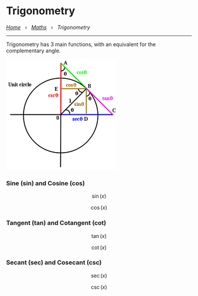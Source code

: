 # Trigonometry

*[Home](../README.md)* &nbsp; › &nbsp; 
*[Maths](./maths.md)* &nbsp; › &nbsp; 
*Trigonometry*

---

Trigonometry has 3 main functions, with an equivalent for the complementary angle.

![alt text](./media/trigonometry.png)

### Sine (sin) and Cosine (cos)
```math
\sin(x)
```
```math
\cos(x)
```


### Tangent (tan) and Cotangent (cot)
```math
\tan(x)
```
```math
\cot(x)
```

### Secant (sec) and Cosecant (csc)

```math
\sec(x)
```
```math
\csc(x)
```
